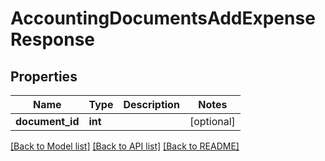 # AccountingDocumentsAddExpenseResponse

## Properties
Name | Type | Description | Notes
------------ | ------------- | ------------- | -------------
**document_id** | **int** |  | [optional] 

[[Back to Model list]](../README.md#documentation-for-models) [[Back to API list]](../README.md#documentation-for-api-endpoints) [[Back to README]](../README.md)

